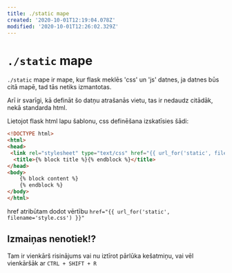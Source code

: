 ```yaml
---
title: ./static mape
created: '2020-10-01T12:19:04.078Z'
modified: '2020-10-01T12:26:02.329Z'
---
```


# `./static` mape
`./static` mape ir mape, kur flask meklēs 'css' un 'js' datnes, ja datnes būs citā mapē, tad tās netiks izmantotas.

Arī ir svarīgi, kā defināt šo datņu atrašanās vietu, tas ir nedaudz citādāk, nekā standarda html.

Lietojot flask html lapu šablonu, css definēšana izskatīsies šādi:
```HTML
<!DOCTYPE html>
<html>
<head>
 <link rel="stylesheet" type="text/css" href="{{ url_for('static', filename='style.css') }}">
  <title>{% block title %}{% endblock %}</title>
</head>
<body>
    {% block content %}
    {% endblock %}
</body>
</html>
```
href atribūtam dodot vērtību 
`href="{{ url_for('static', filename='style.css') }}"`

## Izmaiņas nenotiek!?
Tam ir vienkārš risinājums vai nu iztīrot pārlūka kešatmiņu, vai vēl vienkāršāk ar `CTRL + SHIFT + R`
